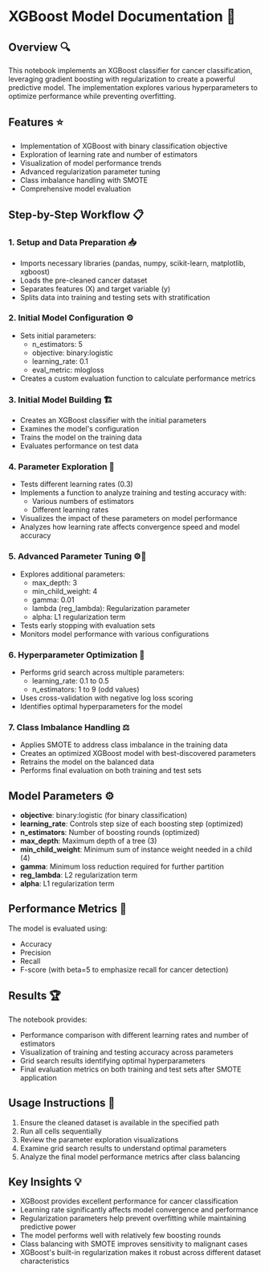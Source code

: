 # XGBoost Model Documentation 🚀

## Overview 🔍
This notebook implements an XGBoost classifier for cancer classification, leveraging gradient boosting with regularization to create a powerful predictive model. The implementation explores various hyperparameters to optimize performance while preventing overfitting.

## Features ⭐
- Implementation of XGBoost with binary classification objective
- Exploration of learning rate and number of estimators
- Visualization of model performance trends
- Advanced regularization parameter tuning
- Class imbalance handling with SMOTE
- Comprehensive model evaluation

## Step-by-Step Workflow 📋

### 1. Setup and Data Preparation 📥
- Imports necessary libraries (pandas, numpy, scikit-learn, matplotlib, xgboost)
- Loads the pre-cleaned cancer dataset
- Separates features (X) and target variable (y)
- Splits data into training and testing sets with stratification

### 2. Initial Model Configuration ⚙️
- Sets initial parameters:
  - n_estimators: 5
  - objective: binary:logistic
  - learning_rate: 0.1
  - eval_metric: mlogloss
- Creates a custom evaluation function to calculate performance metrics

### 3. Initial Model Building 🏗️
- Creates an XGBoost classifier with the initial parameters
- Examines the model's configuration
- Trains the model on the training data
- Evaluates performance on test data

### 4. Parameter Exploration 🔎
- Tests different learning rates (0.3)
- Implements a function to analyze training and testing accuracy with:
  - Various numbers of estimators
  - Different learning rates
- Visualizes the impact of these parameters on model performance
- Analyzes how learning rate affects convergence speed and model accuracy

### 5. Advanced Parameter Tuning ⚙️🔧
- Explores additional parameters:
  - max_depth: 3
  - min_child_weight: 4
  - gamma: 0.01
  - lambda (reg_lambda): Regularization parameter
  - alpha: L1 regularization term
- Tests early stopping with evaluation sets
- Monitors model performance with various configurations

### 6. Hyperparameter Optimization 🚀
- Performs grid search across multiple parameters:
  - learning_rate: 0.1 to 0.5
  - n_estimators: 1 to 9 (odd values)
- Uses cross-validation with negative log loss scoring
- Identifies optimal hyperparameters for the model

### 7. Class Imbalance Handling ⚖️
- Applies SMOTE to address class imbalance in the training data
- Creates an optimized XGBoost model with best-discovered parameters
- Retrains the model on the balanced data
- Performs final evaluation on both training and test sets

## Model Parameters ⚙️
- **objective**: binary:logistic (for binary classification)
- **learning_rate**: Controls step size of each boosting step (optimized)
- **n_estimators**: Number of boosting rounds (optimized)
- **max_depth**: Maximum depth of a tree (3)
- **min_child_weight**: Minimum sum of instance weight needed in a child (4)
- **gamma**: Minimum loss reduction required for further partition
- **reg_lambda**: L2 regularization term
- **alpha**: L1 regularization term

## Performance Metrics 📏
The model is evaluated using:
- Accuracy
- Precision
- Recall
- F-score (with beta=5 to emphasize recall for cancer detection)

## Results 🏆
The notebook provides:
- Performance comparison with different learning rates and number of estimators
- Visualization of training and testing accuracy across parameters
- Grid search results identifying optimal hyperparameters
- Final evaluation metrics on both training and test sets after SMOTE application

## Usage Instructions 📝
1. Ensure the cleaned dataset is available in the specified path
2. Run all cells sequentially
3. Review the parameter exploration visualizations
4. Examine grid search results to understand optimal parameters
5. Analyze the final model performance metrics after class balancing

## Key Insights 💡
- XGBoost provides excellent performance for cancer classification
- Learning rate significantly affects model convergence and performance
- Regularization parameters help prevent overfitting while maintaining predictive power
- The model performs well with relatively few boosting rounds
- Class balancing with SMOTE improves sensitivity to malignant cases
- XGBoost's built-in regularization makes it robust across different dataset characteristics
